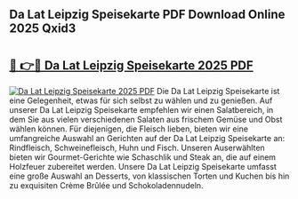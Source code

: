 ## Da Lat Leipzig Speisekarte PDF Download Online 2025 Qxid3

# <h2><a href="http://gc5emp.nevu.top/?p=Da+Lat+Leipzig+Speisekarte">🔗 👉🔴 Da Lat Leipzig Speisekarte 2025 PDF</a></h2>

[![Da Lat Leipzig Speisekarte 2025 PDF](https://i.imgur.com/dBaPXMq.png)](http://gc5emp.nevu.top/?p=Da+Lat+Leipzig+Speisekarte)
Die Da Lat Leipzig Speisekarte ist eine Gelegenheit, etwas für sich selbst zu wählen und zu genießen. Auf unserer Da Lat Leipzig Speisekarte empfehlen wir einen Salatbereich, in dem Sie aus vielen verschiedenen Salaten aus frischem Gemüse und Obst wählen können. Für diejenigen, die Fleisch lieben, bieten wir eine umfangreiche Auswahl an Gerichten auf der Da Lat Leipzig Speisekarte an: Rindfleisch, Schweinefleisch, Huhn und Fisch. Unseren Auserwählten bieten wir Gourmet-Gerichte wie Schaschlik und Steak an, die auf einem Holzfeuer zubereitet werden. Unsere Da Lat Leipzig Speisekarte umfasst eine große Auswahl an Desserts, von klassischen Torten und Kuchen bis hin zu exquisiten Crème Brûlée und Schokoladennudeln.
